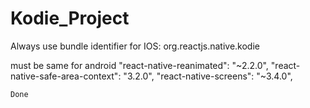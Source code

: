 # Kodie_Project

Always use bundle identifier for IOS: org.reactjs.native.kodie

must be same for android
    "react-native-reanimated": "~2.2.0",
    "react-native-safe-area-context": "3.2.0",
    "react-native-screens": "~3.4.0",

    Done
